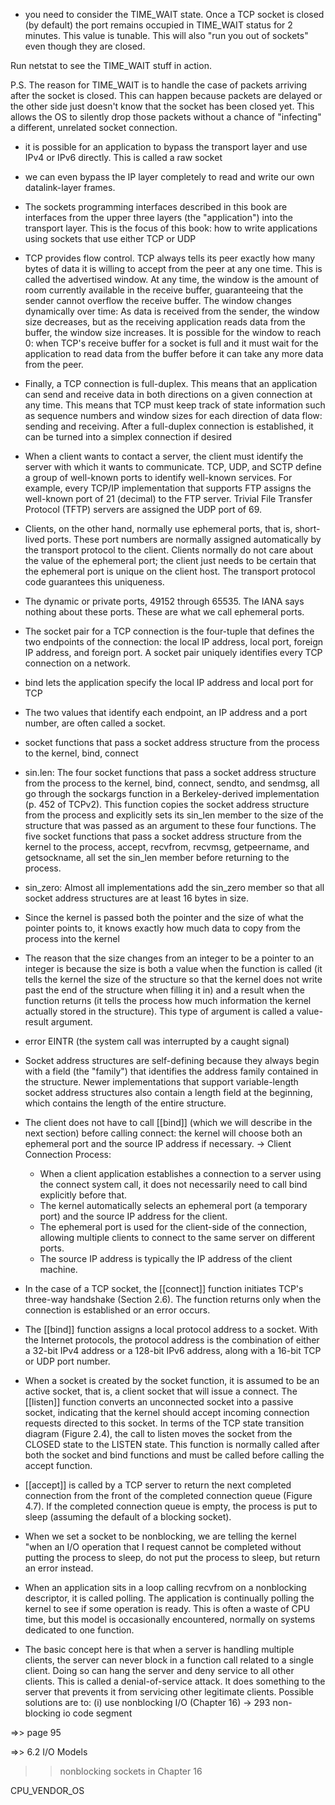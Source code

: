 + you need to consider the TIME_WAIT state. Once a TCP socket is closed (by default) the port remains occupied in TIME_WAIT 
status for 2 minutes. This value is tunable. This will also "run you out of sockets" even though they are closed.

Run netstat to see the TIME_WAIT stuff in action.

P.S. The reason for TIME_WAIT is to handle the case of packets arriving after the socket is closed. This can happen because 
packets are delayed or the other side just doesn't know that the socket has been closed yet. This allows the OS to silently 
drop those packets without a chance of "infecting" a different, unrelated socket connection.

+ it is possible for an application to bypass the transport layer and use IPv4 or IPv6 directly. This is called a raw socket
+ we can even bypass the IP layer completely to read and write our own datalink-layer frames.
+ The sockets programming interfaces described in this book are interfaces from the upper three layers (the "application") 
into the transport layer. This is the focus of this book: how to write applications using sockets that use either TCP or UDP


+ TCP provides flow control. TCP always tells its peer exactly how many bytes of data it is willing to accept from the peer at 
any one time. This is called the advertised window. At any time, the window is the amount of room currently available in the 
receive buffer, guaranteeing that the sender cannot overflow the receive buffer. The window changes dynamically over time: As 
data is received from the sender, the window size decreases, but as the receiving application reads data from the buffer, the
window size increases. It is possible for the window to reach 0: when TCP's receive buffer for a socket is full and it must 
wait for the application to read data from the buffer before it can take any more data from the peer.


+ Finally, a TCP connection is full-duplex. This means that an application can send and receive data in both directions on
a given connection at any time. This means that TCP must keep track of state information such as sequence numbers and window
sizes for each direction of data flow: sending and receiving. After a full-duplex connection is established, it can be turned
into a simplex connection if desired

+ When a client wants to contact a server, the client must identify the server with which it wants to communicate. TCP, UDP, 
and SCTP define a group of well-known ports to identify well-known services. For example, every TCP/IP implementation that 
supports FTP assigns the well-known port of 21 (decimal) to the FTP server. Trivial File Transfer Protocol (TFTP) servers 
are assigned the UDP port of 69.


+ Clients, on the other hand, normally use ephemeral ports, that is, short-lived ports. These port numbers are normally 
assigned automatically by the transport protocol to the client. Clients normally do not care about the value of the ephemeral 
port; the client just needs to be certain that the ephemeral port is unique on the client host. The transport protocol code 
guarantees this uniqueness.


+ The dynamic or private ports, 49152 through 65535. The IANA says nothing about these ports. These are what we call ephemeral ports.

+ The socket pair for a TCP connection is the four-tuple that defines the two endpoints of the connection: the local IP address, 
local port, foreign IP address, and foreign port. A socket pair uniquely identifies every TCP connection on a network.

+ bind lets the application specify the local IP address and local port for TCP

+ The two values that identify each endpoint, an IP address and a port number, are often called a socket.

+ socket functions that pass a socket address structure from the process to the kernel, bind, connect

+ sin.len: The four socket functions that pass a socket address structure from the process to the kernel, bind, connect, sendto, and 
sendmsg, all go through the sockargs function in a Berkeley-derived implementation (p. 452 of TCPv2). This function copies the socket 
address structure from the process and explicitly sets its sin_len member to the size of the structure that was passed as an argument 
to these four functions. The five socket functions that pass a socket address structure from the kernel to the process, accept, recvfrom, 
recvmsg, getpeername, and getsockname, all set the sin_len member before returning to the process.

+ sin_zero: Almost all implementations add the sin_zero member so that all socket address structures are at least 16 bytes in size.

+ Since the kernel is passed both the pointer and the size of what the pointer points to, it knows exactly how much data to copy from 
the process into the kernel

+ The reason that the size changes from an integer to be a pointer to an integer is because the size is both a value when the function 
is called (it tells the kernel the size of the structure so that the kernel does not write past the end of the structure when filling 
it in) and a result when the function returns (it tells the process how much information the kernel actually stored in the structure). 
This type of argument is called a value-result argument.

+ error EINTR (the system call was interrupted by a caught signal)

+ Socket address structures are self-defining because they always begin with a field (the "family") that identifies the address family 
contained in the structure. Newer implementations that support variable-length socket address structures also contain a length field 
at the beginning, which contains the length of the entire structure.

+ The client does not have to call [[bind]] (which we will describe in the next section) 
before calling connect: the kernel will choose both an ephemeral port and the source 
IP address if necessary.
-> Client Connection Process:
	+ When a client application establishes a connection to a server using the connect system call, it does not necessarily need to call bind explicitly before that.
	+ The kernel automatically selects an ephemeral port (a temporary port) and the source IP address for the client.
	+ The ephemeral port is used for the client-side of the connection, allowing multiple clients to connect to the same server on different ports.
	+ The source IP address is typically the IP address of the client machine.

+ In the case of a TCP socket, the [[connect]] function initiates TCP's three-way handshake 
(Section 2.6). The function returns only when the connection is established or an 
error occurs.

+ The [[bind]] function assigns a local protocol address to a socket. With the Internet 
protocols, the protocol address is the combination of either a 32-bit IPv4 address or 
a 128-bit IPv6 address, along with a 16-bit TCP or UDP port number.

+  When a socket is created by the socket function, it is assumed to be an active 
socket, that is, a client socket that will issue a connect. The [[listen]] function 
converts an unconnected socket into a passive socket, indicating that the 
kernel should accept incoming connection requests directed to this socket. In 
terms of the TCP state transition diagram (Figure 2.4), the call to listen
moves the socket from the CLOSED state to the LISTEN state.
This function is normally called after both the socket and bind functions and must be 
called before calling the accept function.

+ [[accept]] is called by a TCP server to return the next completed connection from the 
front of the completed connection queue (Figure 4.7). If the completed connection 
queue is empty, the process is put to sleep (assuming the default of a blocking 
socket).


+  When we set a socket to be nonblocking, we are telling the kernel "when an I/O 
operation that I request cannot be completed without putting the process to sleep, do 
not put the process to sleep, but return an error instead.

+ When an application sits in a loop calling recvfrom on a nonblocking descriptor,
it is called polling. The application is continually polling the kernel to see if some 
operation is ready. This is often a waste of CPU time, but this model is occasionally 
encountered, normally on systems dedicated to one function.
+  The basic concept here is that when a server is handling multiple clients, the server 
can never block in a function call related to a single client. Doing so can hang the 
server and deny service to all other clients. This is called a denial-of-service attack. It 
does something to the server that prevents it from servicing other legitimate clients. 
Possible solutions are to: (i) use nonblocking I/O (Chapter 16)
-> 293 non-blocking io code segment

=>> page 95

=>> 6.2 I/O Models

>> nonblocking sockets in Chapter 16










CPU_VENDOR_OS